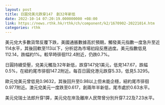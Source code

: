 ```yaml
---
layout: post
title: 日圓兌美元跌穿147　創32年新低
date: 2022-10-14 07:20:19.000000000 +08:00
link: https://news.rthk.hk/rthk/ch/component/k2/1670902-20221014.htm
categories: rthk
---
```


美元兌大多數貨幣反覆下跌，美國通脹數據高於預期，觸發美元指數一度急升至近114水平，其後回軟至113以下，分析認為市場初段反應過度。美元指數低見112.14，跌幅約1%。較早時徘徊112.4附近，仍跌0.7%。

日圓持續受壓，兌美元觸及32年新低，跌穿147兌1美元，低見147.67，跌幅0.5%，在紐約尾市徘徊147.2附近。每百日圓兌港元跌穿5.33，低見5.3295。

歐元兌美元曾低見0.9632，其後回升至0.98以上但未能企穩，紐約尾市徘徊0.977附近。澳元兌美元一度跌至0.617，創兩年半新低，尾市處於0.63水平。

美元兌瑞士法郎升穿1算，美元兌在岸及離岸人民幣曾分別升穿7.22及7.23水平。
